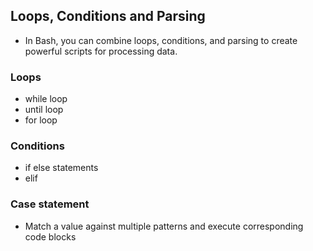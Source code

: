 ## Loops, Conditions and Parsing
- In Bash, you can combine loops, conditions, and parsing to create powerful scripts for processing data.

### Loops
- while loop
- until loop
- for loop

### Conditions
- if else statements
- elif


### Case statement
- Match a value against multiple patterns and execute corresponding code blocks
